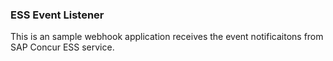 ### ESS Event Listener
This is an sample webhook application receives the event notificaitons from SAP Concur ESS service.

